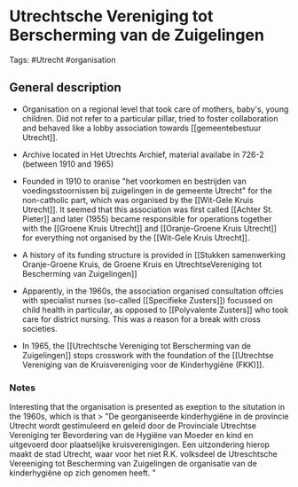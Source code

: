# Utrechtsche Vereniging tot Berscherming van de Zuigelingen
Tags: #Utrecht #organisation 

## General description
- Organisation on a regional level that took care of mothers, baby's, young children. Did not refer to a particular pillar, tried to foster collaboration and behaved like a lobby association towards [[gemeentebestuur Utrecht]].
- Archive located in Het Utrechts Archief, material availabe in 726-2 (between 1910 and 1965)

- Founded in 1910 to oranise "het voorkomen en bestrijden van voedingsstoornissen bij zuigelingen in de gemeente Utrecht" for the non-catholic part, which was organised by the [[Wit-Gele Kruis Utrecht]]. It seemed that this association was first called [[Achter St. Pieter]] and later (1955) became responsible for operations together with the [[Groene Kruis Utrecht]] and [[Oranje-Groene Kruis Utrecht]] for everything not organised by the [[Wit-Gele Kruis Utrecht]].

- A history of its funding structure is provided in [[Stukken samenwerking Oranje-Groene Kruis, de Groene Kruis en UtrechtseVereniging tot Bescherming van Zuigelingen]]

- Apparently, in the 1960s, the association organised consultation offcies with specialist nurses (so-called [[Specifieke Zusters]]) focussed on child health in particular, as opposed to [[Polyvalente Zusters]] who took care for district nursing. This was a reason for a break with cross societies.

- In 1965, the [[Utrechtsche Vereniging tot Berscherming van de Zuigelingen]] stops crosswork with the foundation of the [[Utrechtse Vereniging van de Kruisvereniging voor de Kinderhygiëne (FKK)]].

### Notes
Interesting that the organisation is presented as exeption to the situtation in the 1960s, which is that > "De georganiseerde kinderhygiëne in de provincie Utrecht wordt gestimuleerd en geleid door de Provinciale Utrechtse Vereniging ter Bevordering van de Hygiëne van Moeder en kind en uitgevoerd door plaatselijke kruisverenigingen. Een uitzondering hierop maakt de stad Utrecht, waar voor het niet R.K. volksdeel de Utreschtsche Vereeniging tot Bescherming van Zuigelingen de organisatie van de kinderhygiëne op zich genomen heeft.
"

